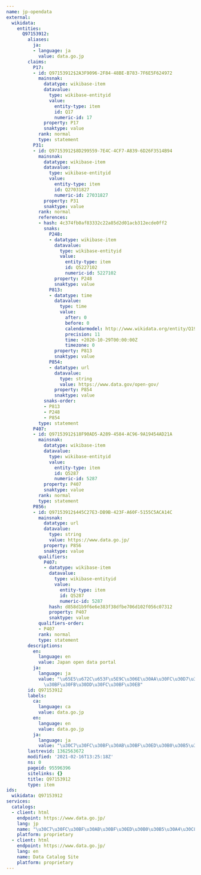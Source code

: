 ```yaml
---
name: jp-opendata
external:
  wikidata:
    entities:
      Q97153912:
        aliases:
          ja:
          - language: ja
            value: data.go.jp
        claims:
          P17:
          - id: Q97153912$2A3F9096-2F84-48BE-B783-7F6E5F624972
            mainsnak:
              datatype: wikibase-item
              datavalue:
                type: wikibase-entityid
                value:
                  entity-type: item
                  id: Q17
                  numeric-id: 17
              property: P17
              snaktype: value
            rank: normal
            type: statement
          P31:
          - id: Q97153912$8D299559-7E4C-4CF7-A839-6D26F3514B94
            mainsnak:
              datatype: wikibase-item
              datavalue:
                type: wikibase-entityid
                value:
                  entity-type: item
                  id: Q27031827
                  numeric-id: 27031827
              property: P31
              snaktype: value
            rank: normal
            references:
            - hash: 4c374fb0af83332c22a85d2d01acb312ecde0ff2
              snaks:
                P248:
                - datatype: wikibase-item
                  datavalue:
                    type: wikibase-entityid
                    value:
                      entity-type: item
                      id: Q5227102
                      numeric-id: 5227102
                  property: P248
                  snaktype: value
                P813:
                - datatype: time
                  datavalue:
                    type: time
                    value:
                      after: 0
                      before: 0
                      calendarmodel: http://www.wikidata.org/entity/Q1985727
                      precision: 11
                      time: +2020-10-29T00:00:00Z
                      timezone: 0
                  property: P813
                  snaktype: value
                P854:
                - datatype: url
                  datavalue:
                    type: string
                    value: https://www.data.gov/open-gov/
                  property: P854
                  snaktype: value
              snaks-order:
              - P813
              - P248
              - P854
            type: statement
          P407:
          - id: Q97153912$18F90AD5-A289-4584-AC96-9A19454AD21A
            mainsnak:
              datatype: wikibase-item
              datavalue:
                type: wikibase-entityid
                value:
                  entity-type: item
                  id: Q5287
                  numeric-id: 5287
              property: P407
              snaktype: value
            rank: normal
            type: statement
          P856:
          - id: Q97153912$445C27E3-DB9B-423F-A60F-5155C5ACA14C
            mainsnak:
              datatype: url
              datavalue:
                type: string
                value: https://www.data.go.jp/
              property: P856
              snaktype: value
            qualifiers:
              P407:
              - datatype: wikibase-item
                datavalue:
                  type: wikibase-entityid
                  value:
                    entity-type: item
                    id: Q5287
                    numeric-id: 5287
                hash: d858d1b9f6e6e383f38dfbe706d102f056c07312
                property: P407
                snaktype: value
            qualifiers-order:
            - P407
            rank: normal
            type: statement
        descriptions:
          en:
            language: en
            value: Japan open data portal
          ja:
            language: ja
            value: "\u65E5\u672C\u653F\u5E9C\u306E\u30AA\u30FC\u30D7\u30F3\u30C7\u30FC\
              \u30BF\u30FB\u30DD\u30FC\u30BF\u30EB"
        id: Q97153912
        labels:
          ca:
            language: ca
            value: data.go.jp
          en:
            language: en
            value: data.go.jp
          ja:
            language: ja
            value: "\u30C7\u30FC\u30BF\u30AB\u30BF\u30ED\u30B0\u30B5\u30A4\u30C8"
        lastrevid: 1362563672
        modified: '2021-02-16T13:25:18Z'
        ns: 0
        pageid: 95596396
        sitelinks: {}
        title: Q97153912
        type: item
ids:
  wikidata: Q97153912
services:
  catalogs:
  - client: html
    endpoint: https://www.data.go.jp/
    lang: jp
    name: "\u30C7\u30FC\u30BF\u30AB\u30BF\u30ED\u30B0\u30B5\u30A4\u30C8"
    platform: proprietary
  - client: html
    endpoint: https://www.data.go.jp/
    lang: en
    name: Data Catalog Site
    platform: proprietary
---
```

